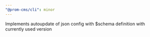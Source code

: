 ```yaml
---
"@prom-cms/cli": minor
---
```


Implements autoupdate of json config with $schema definition with currently used version

